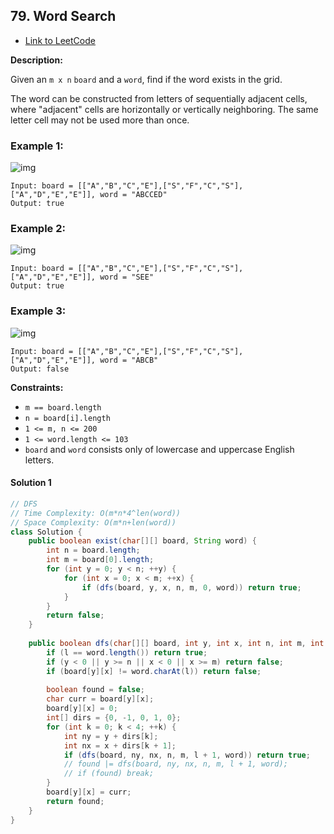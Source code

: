 ## 79. Word Search

- [Link to LeetCode](https://leetcode.com/problems/word-search/)

**Description:**



Given an `m x n` `board` and a `word`, find if the word exists in the grid.

The word can be constructed from letters of sequentially adjacent cells, where "adjacent" cells are horizontally or vertically neighboring. The same letter cell may not be used more than once.



<!-- tabs:start -->

### **Example 1:**

![img](https://assets.leetcode.com/uploads/2020/11/04/word2.jpg)

```
Input: board = [["A","B","C","E"],["S","F","C","S"],["A","D","E","E"]], word = "ABCCED"
Output: true
```

### **Example 2:**

![img](https://assets.leetcode.com/uploads/2020/11/04/word-1.jpg)

```
Input: board = [["A","B","C","E"],["S","F","C","S"],["A","D","E","E"]], word = "SEE"
Output: true
```

### **Example 3:**

![img](https://assets.leetcode.com/uploads/2020/10/15/word3.jpg)

```
Input: board = [["A","B","C","E"],["S","F","C","S"],["A","D","E","E"]], word = "ABCB"
Output: false
```

<!-- tabs:end -->



**Constraints:**

- `m == board.length`
- `n = board[i].length`
- `1 <= m, n <= 200`
- `1 <= word.length <= 103`
- `board` and `word` consists only of lowercase and uppercase English letters.



<!-- tabs:start -->

#### **Solution 1**



```java
// DFS
// Time Complexity: O(m*n*4^len(word)) 
// Space Complexity: O(m*n+len(word))
class Solution {
    public boolean exist(char[][] board, String word) {
        int n = board.length;
        int m = board[0].length;
        for (int y = 0; y < n; ++y) {
            for (int x = 0; x < m; ++x) {
                if (dfs(board, y, x, n, m, 0, word)) return true;
            }
        }
        return false;
    }
    
    public boolean dfs(char[][] board, int y, int x, int n, int m, int l, String word) {
        if (l == word.length()) return true;
        if (y < 0 || y >= n || x < 0 || x >= m) return false;
        if (board[y][x] != word.charAt(l)) return false;
        
        boolean found = false;
        char curr = board[y][x];
        board[y][x] = 0;
        int[] dirs = {0, -1, 0, 1, 0};
        for (int k = 0; k < 4; ++k) {
            int ny = y + dirs[k];
            int nx = x + dirs[k + 1];
            if (dfs(board, ny, nx, n, m, l + 1, word)) return true;
            // found |= dfs(board, ny, nx, n, m, l + 1, word);
            // if (found) break;
        }
        board[y][x] = curr;
        return found;
    }
}
```



<!-- tabs:end -->



